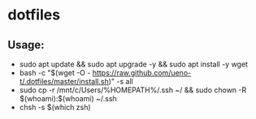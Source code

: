 # dotfiles

## Usage:
- sudo apt update && sudo apt upgrade -y && sudo apt install -y wget
- bash -c "$(wget -O - https://raw.github.com/ueno-t/.dotfiles/master/install.sh)" -s all
- sudo cp -r /mnt/c/Users/%HOMEPATH%/.ssh ~/ && sudo chown -R \$(whoami):\$(whoami) ~/.ssh
- chsh -s $(which zsh)

